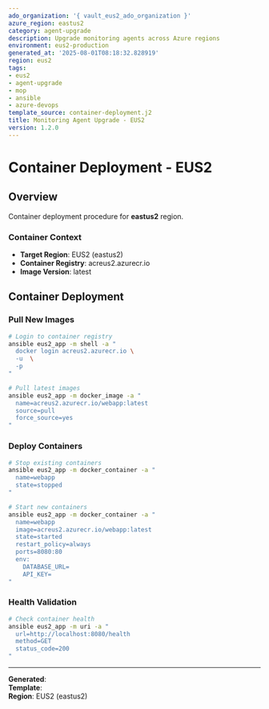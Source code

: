 ```yaml
---
ado_organization: '{ vault_eus2_ado_organization }'
azure_region: eastus2
category: agent-upgrade
description: Upgrade monitoring agents across Azure regions
environment: eus2-production
generated_at: '2025-08-01T08:18:32.828919'
region: eus2
tags:
- eus2
- agent-upgrade
- mop
- ansible
- azure-devops
template_source: container-deployment.j2
title: Monitoring Agent Upgrade - EUS2
version: 1.2.0
---
```



# Container Deployment - EUS2

## Overview

Container deployment procedure for **eastus2** region.

### Container Context

- **Target Region**: EUS2 (eastus2)
- **Container Registry**: acreus2.azurecr.io
- **Image Version**: latest

## Container Deployment

### Pull New Images
```bash
# Login to container registry
ansible eus2_app -m shell -a "
  docker login acreus2.azurecr.io \
  -u  \
  -p 
"

# Pull latest images
ansible eus2_app -m docker_image -a "
  name=acreus2.azurecr.io/webapp:latest
  source=pull
  force_source=yes
"
```

### Deploy Containers
```bash
# Stop existing containers
ansible eus2_app -m docker_container -a "
  name=webapp
  state=stopped
"

# Start new containers
ansible eus2_app -m docker_container -a "
  name=webapp
  image=acreus2.azurecr.io/webapp:latest
  state=started
  restart_policy=always
  ports=8080:80
  env:
    DATABASE_URL=
    API_KEY=
"
```

### Health Validation
```bash
# Check container health
ansible eus2_app -m uri -a "
  url=http://localhost:8080/health
  method=GET
  status_code=200
"
```

---

**Generated**:   
**Template**:   
**Region**: EUS2 (eastus2)